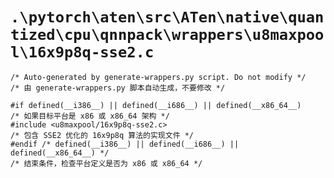 # `.\pytorch\aten\src\ATen\native\quantized\cpu\qnnpack\wrappers\u8maxpool\16x9p8q-sse2.c`

```
/* Auto-generated by generate-wrappers.py script. Do not modify */
/* 由 generate-wrappers.py 脚本自动生成，不要修改 */

#if defined(__i386__) || defined(__i686__) || defined(__x86_64__)
/* 如果目标平台是 x86 或 x86_64 架构 */
#include <u8maxpool/16x9p8q-sse2.c>
/* 包含 SSE2 优化的 16x9p8q 算法的实现文件 */
#endif /* defined(__i386__) || defined(__i686__) || defined(__x86_64__) */
/* 结束条件，检查平台定义是否为 x86 或 x86_64 */
```